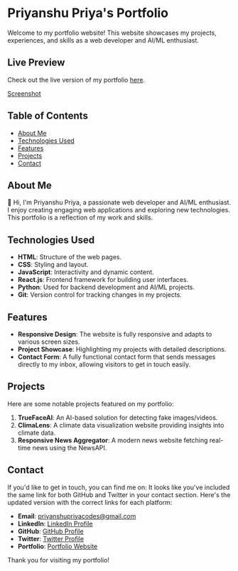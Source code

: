 # Priyanshu Priya's Portfolio

Welcome to my portfolio website! This website showcases my projects, experiences, and skills as a web developer and AI/ML enthusiast.

## Live Preview

Check out the live version of my portfolio [here](https://priyanshupriya.netlify.app/).

[Screenshot](assets/screenshot.png)

## Table of Contents
- [About Me](#about-me)
- [Technologies Used](#technologies-used)
- [Features](#features)
- [Projects](#projects)
- [Contact](#contact)


## About Me

👋 Hi, I'm Priyanshu Priya, a passionate web developer and AI/ML enthusiast. I enjoy creating engaging web applications and exploring new technologies. This portfolio is a reflection of my work and skills.

## Technologies Used

- **HTML**: Structure of the web pages.
- **CSS**: Styling and layout.
- **JavaScript**: Interactivity and dynamic content.
- **React.js**: Frontend framework for building user interfaces.
- **Python**: Used for backend development and AI/ML projects.
- **Git**: Version control for tracking changes in my projects.

## Features

- **Responsive Design**: The website is fully responsive and adapts to various screen sizes.
- **Project Showcase**: Highlighting my projects with detailed descriptions.
- **Contact Form**: A fully functional contact form that sends messages directly to my inbox, allowing visitors to get in touch easily.

## Projects

Here are some notable projects featured on my portfolio:

1. **TrueFaceAI**: An AI-based solution for detecting fake images/videos.
2. **ClimaLens**: A climate data visualization website providing insights into climate data.
3. **Responsive News Aggregator**: A modern news website fetching real-time news using the NewsAPI.

## Contact

If you'd like to get in touch, you can find me on:
It looks like you've included the same link for both GitHub and Twitter in your contact section. Here's the updated version with the correct links for each platform:

- **Email**: priyanshupriyacodes@gmail.com
- **LinkedIn**: [LinkedIn Profile](https://www.linkedin.com/in/priyanshu-priya)
- **GitHub**: [GitHub Profile](https://github.com/priyanshu-priya)
- **Twitter**: [Twitter Profile](https://twitter.com/priyanshupriya_)
- **Portfolio**: [Portfolio Website](https://priyanshupriya.netlify.app/)


Thank you for visiting my portfolio!
